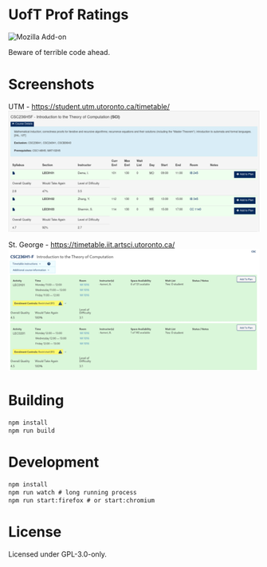 # UofT Prof Ratings
![Mozilla Add-on](https://img.shields.io/amo/v/uoft-prof-ratings)

Beware of terrible code ahead.

# Screenshots
UTM - https://student.utm.utoronto.ca/timetable/
![UTM Timetable](screenshots/utm.png)

St. George - https://timetable.iit.artsci.utoronto.ca/
![St. George Timetable](screenshots/stg.png)

# Building
    npm install
    npm run build

# Development
    npm install
    npm run watch # long running process
    npm run start:firefox # or start:chromium

# License
Licensed under GPL-3.0-only.
